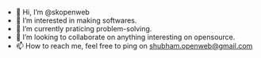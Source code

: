 - 👋 Hi, I’m @skopenweb
- 👀 I’m interested in making softwares.
- 🌱 I’m currently praticing problem-solving. 
- 💞️ I’m looking to collaborate on anything interesting on opensource.
- 📫 How to reach me, feel free to ping on shubham.openweb@gmail.com

<!---
skopenweb/skopenweb is a ✨ special ✨ repository because its `README.md` (this file) appears on your GitHub profile.
You can click the Preview link to take a look at your changes.
--->

